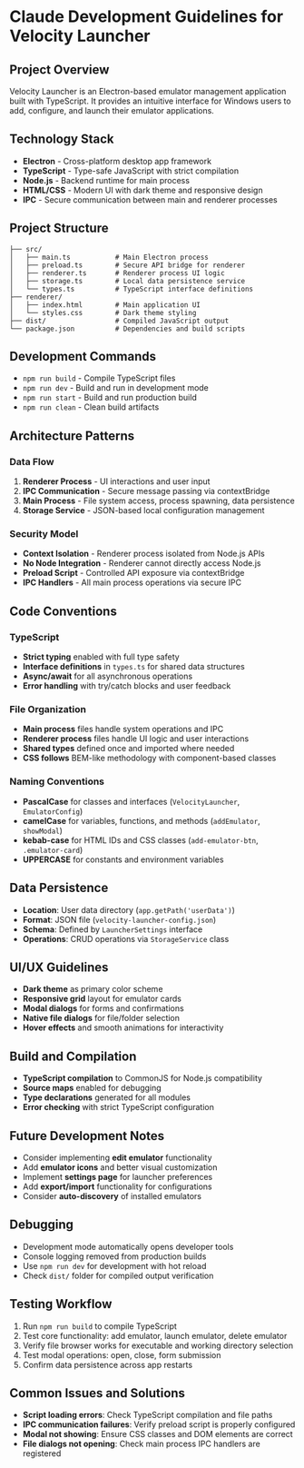# Claude Development Guidelines for Velocity Launcher

## Project Overview
Velocity Launcher is an Electron-based emulator management application built with TypeScript. It provides an intuitive interface for Windows users to add, configure, and launch their emulator applications.

## Technology Stack
- **Electron** - Cross-platform desktop app framework
- **TypeScript** - Type-safe JavaScript with strict compilation
- **Node.js** - Backend runtime for main process
- **HTML/CSS** - Modern UI with dark theme and responsive design
- **IPC** - Secure communication between main and renderer processes

## Project Structure
```
├── src/
│   ├── main.ts           # Main Electron process
│   ├── preload.ts        # Secure API bridge for renderer
│   ├── renderer.ts       # Renderer process UI logic
│   ├── storage.ts        # Local data persistence service
│   └── types.ts          # TypeScript interface definitions
├── renderer/
│   ├── index.html        # Main application UI
│   └── styles.css        # Dark theme styling
├── dist/                 # Compiled JavaScript output
└── package.json          # Dependencies and build scripts
```

## Development Commands
- `npm run build` - Compile TypeScript files
- `npm run dev` - Build and run in development mode
- `npm run start` - Build and run production build
- `npm run clean` - Clean build artifacts

## Architecture Patterns

### Data Flow
1. **Renderer Process** - UI interactions and user input
2. **IPC Communication** - Secure message passing via contextBridge
3. **Main Process** - File system access, process spawning, data persistence
4. **Storage Service** - JSON-based local configuration management

### Security Model
- **Context Isolation** - Renderer process isolated from Node.js APIs
- **No Node Integration** - Renderer cannot directly access Node.js
- **Preload Script** - Controlled API exposure via contextBridge
- **IPC Handlers** - All main process operations via secure IPC

## Code Conventions

### TypeScript
- **Strict typing** enabled with full type safety
- **Interface definitions** in `types.ts` for shared data structures
- **Async/await** for all asynchronous operations
- **Error handling** with try/catch blocks and user feedback

### File Organization
- **Main process** files handle system operations and IPC
- **Renderer process** files handle UI logic and user interactions
- **Shared types** defined once and imported where needed
- **CSS follows** BEM-like methodology with component-based classes

### Naming Conventions
- **PascalCase** for classes and interfaces (`VelocityLauncher`, `EmulatorConfig`)
- **camelCase** for variables, functions, and methods (`addEmulator`, `showModal`)
- **kebab-case** for HTML IDs and CSS classes (`add-emulator-btn`, `.emulator-card`)
- **UPPERCASE** for constants and environment variables

## Data Persistence
- **Location**: User data directory (`app.getPath('userData')`)
- **Format**: JSON file (`velocity-launcher-config.json`)
- **Schema**: Defined by `LauncherSettings` interface
- **Operations**: CRUD operations via `StorageService` class

## UI/UX Guidelines
- **Dark theme** as primary color scheme
- **Responsive grid** layout for emulator cards
- **Modal dialogs** for forms and confirmations
- **Native file dialogs** for file/folder selection
- **Hover effects** and smooth animations for interactivity

## Build and Compilation
- **TypeScript compilation** to CommonJS for Node.js compatibility
- **Source maps** enabled for debugging
- **Type declarations** generated for all modules
- **Error checking** with strict TypeScript configuration

## Future Development Notes
- Consider implementing **edit emulator** functionality
- Add **emulator icons** and better visual customization
- Implement **settings page** for launcher preferences
- Add **export/import** functionality for configurations
- Consider **auto-discovery** of installed emulators

## Debugging
- Development mode automatically opens developer tools
- Console logging removed from production builds
- Use `npm run dev` for development with hot reload
- Check `dist/` folder for compiled output verification

## Testing Workflow
1. Run `npm run build` to compile TypeScript
2. Test core functionality: add emulator, launch emulator, delete emulator
3. Verify file browser works for executable and working directory selection
4. Test modal operations: open, close, form submission
5. Confirm data persistence across app restarts

## Common Issues and Solutions
- **Script loading errors**: Check TypeScript compilation and file paths
- **IPC communication failures**: Verify preload script is properly configured
- **Modal not showing**: Ensure CSS classes and DOM elements are correct
- **File dialogs not opening**: Check main process IPC handlers are registered